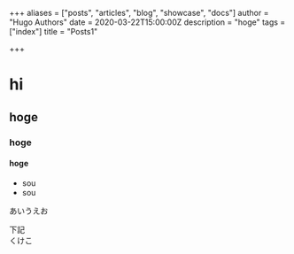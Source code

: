 +++
aliases = ["posts", "articles", "blog", "showcase", "docs"]
author = "Hugo Authors"
date = 2020-03-22T15:00:00Z
description = "hoge"
tags = ["index"]
title = "Posts1"

+++
# hi

## hoge

### hoge

#### hoge

* sou
* sou

あいうえお

下記  
くけこ